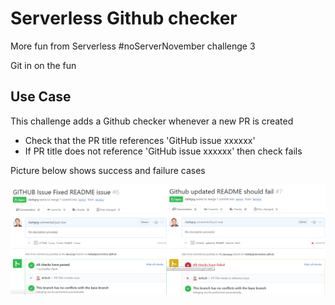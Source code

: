 # Serverless Github checker

More fun from Serverless #noServerNovember challenge 3

Git in on the fun

## Use Case

This challenge adds a Github checker whenever a new PR is created
* Check that the PR title references 'GitHub issue xxxxxx'
* If PR title does not reference 'GitHub issue xxxxxx' then check fails

Picture below shows success and failure cases

![Github Checker](docs/githubchecker.png)